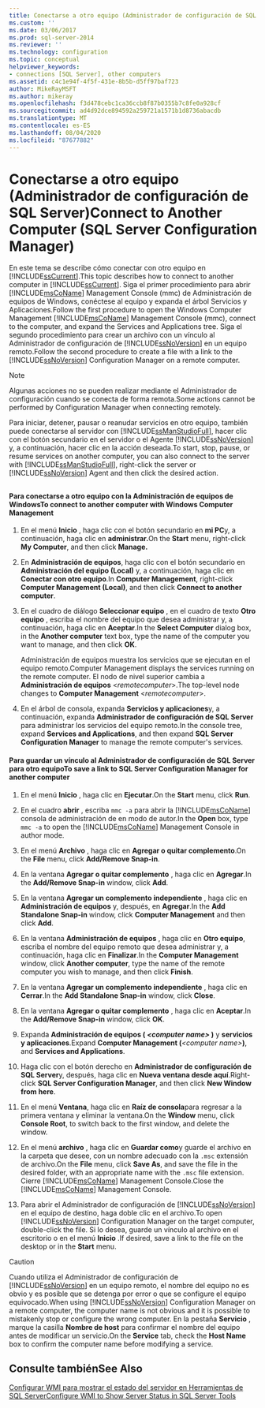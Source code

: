 ```yaml
---
title: Conectarse a otro equipo (Administrador de configuración de SQL Server) | Microsoft Docs
ms.custom: ''
ms.date: 03/06/2017
ms.prod: sql-server-2014
ms.reviewer: ''
ms.technology: configuration
ms.topic: conceptual
helpviewer_keywords:
- connections [SQL Server], other computers
ms.assetid: c4c1e94f-4f5f-431e-8b5b-d5ff97baf723
author: MikeRayMSFT
ms.author: mikeray
ms.openlocfilehash: f3d478cebc1ca36ccb8f87b0355b7c8fe0a928cf
ms.sourcegitcommit: ad4d92dce894592a259721a1571b1d8736abacdb
ms.translationtype: MT
ms.contentlocale: es-ES
ms.lasthandoff: 08/04/2020
ms.locfileid: "87677882"
---
```

# <a name="connect-to-another-computer-sql-server-configuration-manager"></a><span data-ttu-id="bfa2a-102">Conectarse a otro equipo (Administrador de configuración de SQL Server)</span><span class="sxs-lookup"><span data-stu-id="bfa2a-102">Connect to Another Computer (SQL Server Configuration Manager)</span></span>
  <span data-ttu-id="bfa2a-103">En este tema se describe cómo conectar con otro equipo en [!INCLUDE[ssCurrent](../../includes/sscurrent-md.md)].</span><span class="sxs-lookup"><span data-stu-id="bfa2a-103">This topic describes how to connect to another computer in [!INCLUDE[ssCurrent](../../includes/sscurrent-md.md)].</span></span> <span data-ttu-id="bfa2a-104">Siga el primer procedimiento para abrir [!INCLUDE[msCoName](../../includes/msconame-md.md)] Management Console (mmc) de Administración de equipos de Windows, conéctese al equipo y expanda el árbol Servicios y Aplicaciones.</span><span class="sxs-lookup"><span data-stu-id="bfa2a-104">Follow the first procedure to open the Windows Computer Management [!INCLUDE[msCoName](../../includes/msconame-md.md)] Management Console (mmc), connect to the computer, and expand the Services and Applications tree.</span></span> <span data-ttu-id="bfa2a-105">Siga el segundo procedimiento para crear un archivo con un vínculo al Administrador de configuración de [!INCLUDE[ssNoVersion](../../includes/ssnoversion-md.md)] en un equipo remoto.</span><span class="sxs-lookup"><span data-stu-id="bfa2a-105">Follow the second procedure to create a file with a link to the [!INCLUDE[ssNoVersion](../../includes/ssnoversion-md.md)] Configuration Manager on a remote computer.</span></span>  
  
> [!NOTE]  
>  <span data-ttu-id="bfa2a-106">Algunas acciones no se pueden realizar mediante el Administrador de configuración cuando se conecta de forma remota.</span><span class="sxs-lookup"><span data-stu-id="bfa2a-106">Some actions cannot be performed by Configuration Manager when connecting remotely.</span></span>  
  
 <span data-ttu-id="bfa2a-107">Para iniciar, detener, pausar o reanudar servicios en otro equipo, también puede conectarse al servidor con [!INCLUDE[ssManStudioFull](../../includes/ssmanstudiofull-md.md)], hacer clic con el botón secundario en el servidor o el Agente [!INCLUDE[ssNoVersion](../../includes/ssnoversion-md.md)] y, a continuación, hacer clic en la acción deseada.</span><span class="sxs-lookup"><span data-stu-id="bfa2a-107">To start, stop, pause, or resume services on another computer, you can also connect to the server with [!INCLUDE[ssManStudioFull](../../includes/ssmanstudiofull-md.md)], right-click the server or [!INCLUDE[ssNoVersion](../../includes/ssnoversion-md.md)] Agent and then click the desired action.</span></span>  
  
##  <a name="SSMSProcedure"></a>  
  
#### <a name="to-connect-to-another-computer-with-windows-computer-management"></a><span data-ttu-id="bfa2a-108">Para conectarse a otro equipo con la Administración de equipos de Windows</span><span class="sxs-lookup"><span data-stu-id="bfa2a-108">To connect to another computer with Windows Computer Management</span></span>  
  
1.  <span data-ttu-id="bfa2a-109">En el menú **Inicio** , haga clic con el botón secundario en **mi PC**y, a continuación, haga clic en **administrar.**</span><span class="sxs-lookup"><span data-stu-id="bfa2a-109">On the **Start** menu, right-click **My Computer**, and then click **Manage.**</span></span>  
  
2.  <span data-ttu-id="bfa2a-110">En **Administración de equipos**, haga clic con el botón secundario en **Administración del equipo (Local)** y, a continuación, haga clic en **Conectar con otro equipo**.</span><span class="sxs-lookup"><span data-stu-id="bfa2a-110">In **Computer Management**, right-click **Computer Management (Local)**, and then click **Connect to another computer**.</span></span>  
  
3.  <span data-ttu-id="bfa2a-111">En el cuadro de diálogo **Seleccionar equipo** , en el cuadro de texto **Otro equipo** , escriba el nombre del equipo que desea administrar y, a continuación, haga clic en **Aceptar**.</span><span class="sxs-lookup"><span data-stu-id="bfa2a-111">In the **Select Computer** dialog box, in the **Another computer** text box, type the name of the computer you want to manage, and then click **OK**.</span></span>  
  
     <span data-ttu-id="bfa2a-112">Administración de equipos muestra los servicios que se ejecutan en el equipo remoto.</span><span class="sxs-lookup"><span data-stu-id="bfa2a-112">Computer Management displays the services running on the remote computer.</span></span> <span data-ttu-id="bfa2a-113">El nodo de nivel superior cambia a **Administración de equipos** \<*remotecomputer*>.</span><span class="sxs-lookup"><span data-stu-id="bfa2a-113">The top-level node changes to **Computer Management** \<*remotecomputer*>.</span></span>  
  
4.  <span data-ttu-id="bfa2a-114">En el árbol de consola, expanda **Servicios y aplicaciones**y, a continuación, expanda **Administrador de configuración de SQL Server** para administrar los servicios del equipo remoto.</span><span class="sxs-lookup"><span data-stu-id="bfa2a-114">In the console tree, expand **Services and Applications**, and then expand **SQL Server Configuration Manager** to manage the remote computer's services.</span></span>  
  
#### <a name="to-save-a-link-to-sql-server-configuration-manager-for-another-computer"></a><span data-ttu-id="bfa2a-115">Para guardar un vínculo al Administrador de configuración de SQL Server para otro equipo</span><span class="sxs-lookup"><span data-stu-id="bfa2a-115">To save a link to SQL Server Configuration Manager for another computer</span></span>  
  
1.  <span data-ttu-id="bfa2a-116">En el menú **Inicio** , haga clic en **Ejecutar**.</span><span class="sxs-lookup"><span data-stu-id="bfa2a-116">On the **Start** menu, click **Run**.</span></span>  
  
2.  <span data-ttu-id="bfa2a-117">En el cuadro **abrir** , escriba `mmc -a` para abrir la [!INCLUDE[msCoName](../../includes/msconame-md.md)] consola de administración de en modo de autor.</span><span class="sxs-lookup"><span data-stu-id="bfa2a-117">In the **Open** box, type `mmc -a` to open the [!INCLUDE[msCoName](../../includes/msconame-md.md)] Management Console in author mode.</span></span>  
  
3.  <span data-ttu-id="bfa2a-118">En el menú **Archivo** , haga clic en **Agregar o quitar complemento**.</span><span class="sxs-lookup"><span data-stu-id="bfa2a-118">On the **File** menu, click **Add/Remove Snap-in**.</span></span>  
  
4.  <span data-ttu-id="bfa2a-119">En la ventana **Agregar o quitar complemento** , haga clic en **Agregar**.</span><span class="sxs-lookup"><span data-stu-id="bfa2a-119">In the **Add/Remove Snap-in** window, click **Add**.</span></span>  
  
5.  <span data-ttu-id="bfa2a-120">En la ventana **Agregar un complemento independiente** , haga clic en **Administración de equipos** y, después, en **Agregar**.</span><span class="sxs-lookup"><span data-stu-id="bfa2a-120">In the **Add Standalone Snap-in** window, click **Computer Management** and then click **Add**.</span></span>  
  
6.  <span data-ttu-id="bfa2a-121">En la ventana **Administración de equipos** , haga clic en **Otro equipo**, escriba el nombre del equipo remoto que desea administrar y, a continuación, haga clic en **Finalizar**.</span><span class="sxs-lookup"><span data-stu-id="bfa2a-121">In the **Computer Management** window, click **Another computer**, type the name of the remote computer you wish to manage, and then click **Finish**.</span></span>  
  
7.  <span data-ttu-id="bfa2a-122">En la ventana **Agregar un complemento independiente** , haga clic en **Cerrar**.</span><span class="sxs-lookup"><span data-stu-id="bfa2a-122">In the **Add Standalone Snap-in** window, click **Close**.</span></span>  
  
8.  <span data-ttu-id="bfa2a-123">En la ventana **Agregar o quitar complemento** , haga clic en **Aceptar**.</span><span class="sxs-lookup"><span data-stu-id="bfa2a-123">In the **Add/Remove Snap-in** window, click **OK**.</span></span>  
  
9. <span data-ttu-id="bfa2a-124">Expanda **Administración de equipos ( ***\<computer name>*** )** y **servicios y aplicaciones**.</span><span class="sxs-lookup"><span data-stu-id="bfa2a-124">Expand **Computer Management (***\<computer name>***)**, and **Services and Applications**.</span></span>  
  
10. <span data-ttu-id="bfa2a-125">Haga clic con el botón derecho en **Administrador de configuración de SQL Server**y, después, haga clic en **Nueva ventana desde aquí**.</span><span class="sxs-lookup"><span data-stu-id="bfa2a-125">Right-click **SQL Server Configuration Manager**, and then click **New Window from here**.</span></span>  
  
11. <span data-ttu-id="bfa2a-126">En el menú **Ventana**, haga clic en **Raíz de consola**para regresar a la primera ventana y eliminar la ventana.</span><span class="sxs-lookup"><span data-stu-id="bfa2a-126">On the **Window** menu, click **Console Root**, to switch back to the first window, and delete the window.</span></span>  
  
12. <span data-ttu-id="bfa2a-127">En el menú **archivo** , haga clic en **Guardar como**y guarde el archivo en la carpeta que desee, con un nombre adecuado con la `.msc` extensión de archivo.</span><span class="sxs-lookup"><span data-stu-id="bfa2a-127">On the **File** menu, click **Save As**, and save the file in the desired folder, with an appropriate name with the `.msc` file extension.</span></span> <span data-ttu-id="bfa2a-128">Cierre [!INCLUDE[msCoName](../../includes/msconame-md.md)] Management Console.</span><span class="sxs-lookup"><span data-stu-id="bfa2a-128">Close the [!INCLUDE[msCoName](../../includes/msconame-md.md)] Management Console.</span></span>  
  
13. <span data-ttu-id="bfa2a-129">Para abrir el Administrador de configuración de [!INCLUDE[ssNoVersion](../../includes/ssnoversion-md.md)] en el equipo de destino, haga doble clic en el archivo.</span><span class="sxs-lookup"><span data-stu-id="bfa2a-129">To open [!INCLUDE[ssNoVersion](../../includes/ssnoversion-md.md)] Configuration Manager on the target computer, double-click the file.</span></span> <span data-ttu-id="bfa2a-130">Si lo desea, guarde un vínculo al archivo en el escritorio o en el menú **Inicio** .</span><span class="sxs-lookup"><span data-stu-id="bfa2a-130">If desired, save a link to the file on the desktop or in the **Start** menu.</span></span>  
  
> [!CAUTION]  
>  <span data-ttu-id="bfa2a-131">Cuando utiliza el Administrador de configuración de [!INCLUDE[ssNoVersion](../../includes/ssnoversion-md.md)] en un equipo remoto, el nombre del equipo no es obvio y es posible que se detenga por error o que se configure el equipo equivocado.</span><span class="sxs-lookup"><span data-stu-id="bfa2a-131">When using [!INCLUDE[ssNoVersion](../../includes/ssnoversion-md.md)] Configuration Manager on a remote computer, the computer name is not obvious and it is possible to mistakenly stop or configure the wrong computer.</span></span> <span data-ttu-id="bfa2a-132">En la pestaña **Servicio** , marque la casilla **Nombre de host** para confirmar el nombre del equipo antes de modificar un servicio.</span><span class="sxs-lookup"><span data-stu-id="bfa2a-132">On the **Service** tab, check the **Host Name** box to confirm the computer name before modifying a service.</span></span>  
  
## <a name="see-also"></a><span data-ttu-id="bfa2a-133">Consulte también</span><span class="sxs-lookup"><span data-stu-id="bfa2a-133">See Also</span></span>  
 [<span data-ttu-id="bfa2a-134">Configurar WMI para mostrar el estado del servidor en Herramientas de SQL Server</span><span class="sxs-lookup"><span data-stu-id="bfa2a-134">Configure WMI to Show Server Status in SQL Server Tools</span></span>](../../ssms/configure-wmi-to-show-server-status-in-sql-server-tools.md)  
  
  
